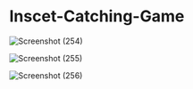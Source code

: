 # Inscet-Catching-Game

![Screenshot (254)](https://user-images.githubusercontent.com/25906435/128917634-d0c885a3-8edb-4886-9d96-3cb6e35e198c.png)

![Screenshot (255)](https://user-images.githubusercontent.com/25906435/128917695-6c0add1c-97da-4ff8-bfe9-88e5971b3462.png)

![Screenshot (256)](https://user-images.githubusercontent.com/25906435/128917934-b3a0530a-6106-4d5e-a883-dfb89a1373b0.png)

